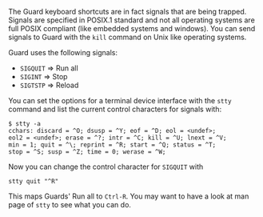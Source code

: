 The Guard keyboard shortcuts are in fact signals that are being trapped. Signals are specified in POSIX.1 standard and not all operating systems are full POSIX compliant (like embedded systems and windows). You can send signals to Guard with the `kill` command on Unix like operating systems.

Guard uses the following signals:

- `SIGQUIT` => Run all
- `SIGINT` => Stop
- `SIGTSTP` => Reload

You can set the options for a terminal device interface with the `stty` command and list the current control characters for signals with:

    $ stty -a
    cchars: discard = ^O; dsusp = ^Y; eof = ^D; eol = <undef>;
	eol2 = <undef>; erase = ^?; intr = ^C; kill = ^U; lnext = ^V;
	min = 1; quit = ^\; reprint = ^R; start = ^Q; status = ^T;
	stop = ^S; susp = ^Z; time = 0; werase = ^W;

Now you can change the control character for `SIGQUIT` with

    stty quit "^R"

This maps Guards' Run all to `Ctrl-R`. You may want to have a look at man page of `stty` to see what you can do.